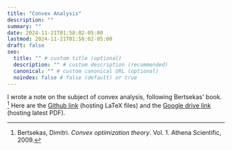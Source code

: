 ```yaml
---
title: "Convex Analysis"
description: ""
summary: ""
date: 2024-11-21T01:58:02-05:00
lastmod: 2024-11-21T01:58:02-05:00
draft: false
seo:
  title: "" # custom title (optional)
  description: "" # custom description (recommended)
  canonical: "" # custom canonical URL (optional)
  noindex: false # false (default) or true
---
```


I wrote a note on the subject of convex analysis, following Bertsekas' book. [^1] Here are the [Github link](https://github.com/ZebraAlgebra/convex-analysis-notes) (hosting LaTeX files) and the [Google drive link](https://drive.google.com/drive/folders/1LIo2TSpO3cyZ70t-df9wH7gtsHoRbBNA) (hosting latest PDF).

[^1]: Bertsekas, Dimitri. _Convex optimization theory_. Vol. 1. Athena Scientific, 2009.
